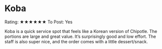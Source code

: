 # Koba

Rating: ★★★★★★
To Post: Yes

Koba is a quick service spot that feels like a Korean version of Chipotle. The portions are large and great value. It’s surprisingly good and low effort. The staff is also super nice, and the order comes with a little dessert/snack.